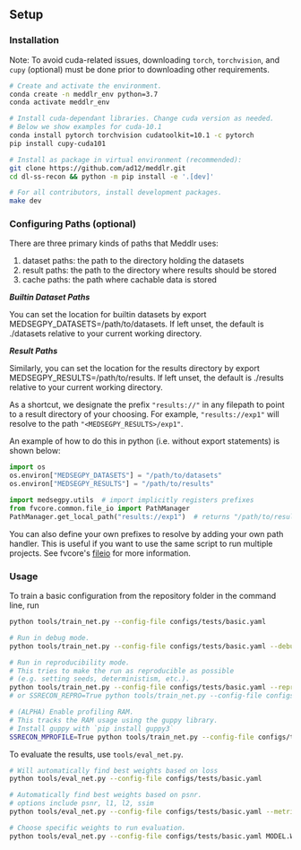 
## Setup

### Installation
Note: To avoid cuda-related issues, downloading `torch`, `torchvision`, and `cupy` (optional)
must be done prior to downloading other requirements.

```bash
# Create and activate the environment.
conda create -n meddlr_env python=3.7
conda activate meddlr_env

# Install cuda-dependant libraries. Change cuda version as needed.
# Below we show examples for cuda-10.1
conda install pytorch torchvision cudatoolkit=10.1 -c pytorch
pip install cupy-cuda101

# Install as package in virtual environment (recommended):
git clone https://github.com/ad12/meddlr.git
cd dl-ss-recon && python -m pip install -e '.[dev]'

# For all contributors, install development packages.
make dev
```


### Configuring Paths (optional)
There are three primary kinds of paths that Meddlr uses: 

1. dataset paths: the path to the directory holding the datasets
2. result paths: the path to the directory where results should be stored
3. cache paths: the path where cachable data is stored
 
***Builtin Dataset Paths***

You can set the location for builtin datasets by
export MEDSEGPY_DATASETS=/path/to/datasets. If left unset, the default
is ./datasets relative to your current working directory.

***Result Paths***

Similarly, you can set the location for the results directory by
export MEDSEGPY_RESULTS=/path/to/results. If left unset, the default
is ./results relative to your current working directory.

As a shortcut, we designate the prefix `"results://"`
in any filepath to point to a result directory of your choosing.
For example, `"results://exp1"` will resolve to the path
`"<MEDSEGPY_RESULTS>/exp1"`.

An example of how to do this in python (i.e. without export statements) is shown below:

```python
import os
os.environ["MEDSEGPY_DATASETS"] = "/path/to/datasets"
os.environ["MEDSEGPY_RESULTS"] = "/path/to/results"

import medsegpy.utils  # import implicitly registers prefixes
from fvcore.common.file_io import PathManager
PathManager.get_local_path("results://exp1")  # returns "/path/to/results/exp1"
```

You can also define your own prefixes to resolve by adding your own path handler.
This is useful if you want to use the same script to run multiple projects. See fvcore's
[fileio](https://github.com/facebookresearch/fvcore/blob/master/fvcore/common/file_io.py)
for more information.

### Usage
To train a basic configuration from the repository folder in the command line, run
```bash
python tools/train_net.py --config-file configs/tests/basic.yaml

# Run in debug mode.
python tools/train_net.py --config-file configs/tests/basic.yaml --debug

# Run in reproducibility mode.
# This tries to make the run as reproducible as possible
# (e.g. setting seeds, deterministism, etc.).
python tools/train_net.py --config-file configs/tests/basic.yaml --reproducible
# or SSRECON_REPRO=True python tools/train_net.py --config-file configs/tests/basic.yaml

# (ALPHA) Enable profiling RAM.
# This tracks the RAM usage using the guppy library.
# Install guppy with `pip install guppy3`
SSRECON_MPROFILE=True python tools/train_net.py --config-file configs/tests/basic.yaml
```

To evaluate the results, use `tools/eval_net.py`.
```bash
# Will automatically find best weights based on loss
python tools/eval_net.py --config-file configs/tests/basic.yaml

# Automatically find best weights based on psnr.
# options include psnr, l1, l2, ssim
python tools/eval_net.py --config-file configs/tests/basic.yaml --metric psnr

# Choose specific weights to run evaluation.
python tools/eval_net.py --config-file configs/tests/basic.yaml MODEL.WEIGHTS path/to/weights
```